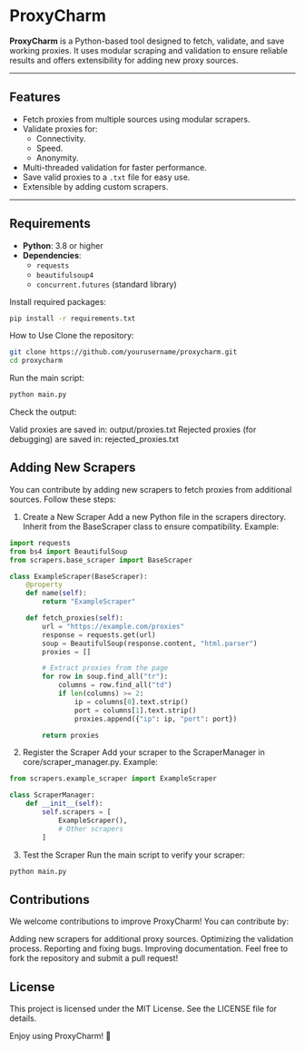 # ProxyCharm

**ProxyCharm** is a Python-based tool designed to fetch, validate, and save working proxies. It uses modular scraping and validation to ensure reliable results and offers extensibility for adding new proxy sources.

---

## Features

- Fetch proxies from multiple sources using modular scrapers.
- Validate proxies for:
  - Connectivity.
  - Speed.
  - Anonymity.
- Multi-threaded validation for faster performance.
- Save valid proxies to a `.txt` file for easy use.
- Extensible by adding custom scrapers.

---

## Requirements

- **Python**: 3.8 or higher
- **Dependencies**:
  - `requests`
  - `beautifulsoup4`
  - `concurrent.futures` (standard library)

Install required packages:
```bash
pip install -r requirements.txt
```
How to Use
Clone the repository:

```bash
git clone https://github.com/yourusername/proxycharm.git
cd proxycharm
```

Run the main script:

```bash
python main.py
```

Check the output:

Valid proxies are saved in: output/proxies.txt
Rejected proxies (for debugging) are saved in: rejected_proxies.txt

## Adding New Scrapers
You can contribute by adding new scrapers to fetch proxies from additional sources. Follow these steps:

1. Create a New Scraper
Add a new Python file in the scrapers directory.
Inherit from the BaseScraper class to ensure compatibility.
Example:

```python
import requests
from bs4 import BeautifulSoup
from scrapers.base_scraper import BaseScraper

class ExampleScraper(BaseScraper):
    @property
    def name(self):
        return "ExampleScraper"

    def fetch_proxies(self):
        url = "https://example.com/proxies"
        response = requests.get(url)
        soup = BeautifulSoup(response.content, "html.parser")
        proxies = []

        # Extract proxies from the page
        for row in soup.find_all("tr"):
            columns = row.find_all("td")
            if len(columns) >= 2:
                ip = columns[0].text.strip()
                port = columns[1].text.strip()
                proxies.append({"ip": ip, "port": port})

        return proxies
```        
2. Register the Scraper
Add your scraper to the ScraperManager in core/scraper_manager.py.
Example:

```python
from scrapers.example_scraper import ExampleScraper

class ScraperManager:
    def __init__(self):
        self.scrapers = [
            ExampleScraper(),
            # Other scrapers
        ]
```        
3. Test the Scraper
Run the main script to verify your scraper:

```bash
python main.py
```
## Contributions
We welcome contributions to improve ProxyCharm! You can contribute by:

Adding new scrapers for additional proxy sources.
Optimizing the validation process.
Reporting and fixing bugs.
Improving documentation.
Feel free to fork the repository and submit a pull request!

## License
This project is licensed under the MIT License. See the LICENSE file for details.

Enjoy using ProxyCharm! 🚀






